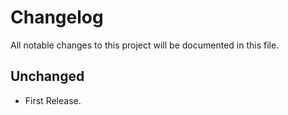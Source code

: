 # Changelog
All notable changes to this project will be documented in this file.

## Unchanged
- First Release.
